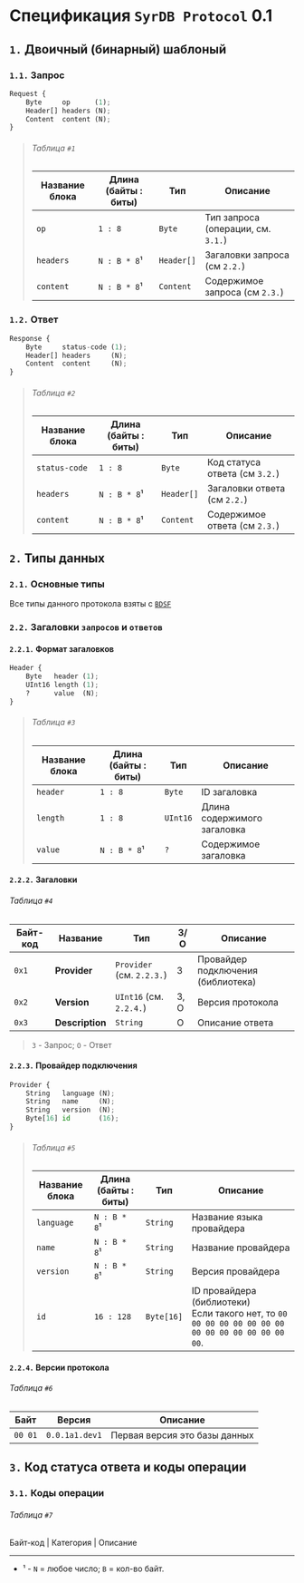 # Спецификация `SyrDB Protocol` 0.1
## `1.` Двоичный (бинарный) шаблоный
### `1.1.` Запрос
```py
Request {
    Byte     op      (1);
    Header[] headers (N);
    Content  content (N);
}
```
> ###### *Таблица `#1`*
> Название блока | Длина (байты : биты) | Тип        | Описание
> -------------- | -------------------- | ---------- | ----------------------------------
> `op`           | `1 : 8`              | `Byte`     | Тип запроса (операции, см. `3.1.`)
> `headers`      | `N : B * 8`¹         | `Header[]` | Загаловки запроса (см `2.2.`)
> `content`      | `N : B * 8`¹         | `Content`  | Содержимое запроса (см `2.3.`)

### `1.2.` Ответ
```py
Response {
    Byte     status-code (1);
    Header[] headers     (N);
    Content  content     (N);
}
```
> ###### *Таблица `#2`*
> Название блока | Длина (байты : биты) | Тип        | Описание
> -------------- | -------------------- | ---------- | ------------------------------
> `status-code`  | `1 : 8`              | `Byte`     | Код статуса ответа (см `3.2.`)
> `headers`      | `N : B * 8`¹         | `Header[]` | Загаловки ответа (см `2.2.`)
> `content`      | `N : B * 8`¹         | `Content`  | Содержимое ответа (см `2.3.`)

## `2.` Типы данных
### `2.1.` Основные типы
Все типы данного протокола взяты с [`BDSF`](https://github.com/TheStngularity/BDSF/blob/main/specification/ru_RU.md)

### `2.2.` Загаловки `запросов` и `ответов`
#### `2.2.1.` Формат загаловков
```py
Header {
    Byte   header (1);
    UInt16 length (1);
    ?      value  (N);
}
```
> ###### *Таблица `#3`*
> Название блока | Длина (байты : биты) | Тип      | Описание
> -------------- | -------------------- | -------- | ---------------------------
> `header`       | `1 : 8`              | `Byte`   | ID загаловка
> `length`       | `1 : 8`              | `UInt16` | Длина содержимого загаловка
> `value`        | `N : B * 8`¹         | `?`      | Содержимое загаловка

#### `2.2.2.` Загаловки
###### *Таблица `#4`*
Байт-код | Название        | Тип                       | З/О  | Описание
-------- | --------------- | ------------------------- | ---- | ----------------------------------
`0x1`    | **Provider**    | `Provider` (см. `2.2.3.`) | З    | Провайдер подключения (библиотека)
`0x2`    | **Version**     | `UInt16` (см. `2.2.4.`)   | З, О | Версия протокола
`0x3`    | **Description** | `String`                  | О    | Описание ответа
> `З` - Запрос; `О` - Ответ

#### `2.2.3.` Провайдер подключения
```py
Provider {
    String   language (N);
    String   name     (N);
    String   version  (N);
    Byte[16] id       (16);
}
```
> ###### *Таблица `#5`*
> Название блока | Длина (байты : биты) | Тип        | Описание
> -------------- | -------------------- | ---------- | ----------------------------------------------------------------------------------------------------
> `language`     | `N : B * 8`¹         | `String`   | Название языка провайдера
> `name`         | `N : B * 8`¹         | `String`   | Название провайдера
> `version`      | `N : B * 8`¹         | `String`   | Версия провайдера
> `id`           | `16 : 128`           | `Byte[16]` | ID провайдера (библиотеки)<br>Если такого нет, то `00 00 00 00 00 00 00 00 00 00 00 00 00 00 00 00`.

#### `2.2.4.` Версии протокола
###### *Таблица `#6`*
Байт    | Версия         | Описание
------- | -------------- | -----------------------------
`00 01` | `0.0.1a1.dev1` | Первая версия это базы данных

## `3.` Код статуса ответа и коды операции
### `3.1.` Коды операции
###### *Таблица `#7`*
Байт-код | Категория | Описание


---
- ¹ - `N` = любое число; `B` = кол-во байт.
